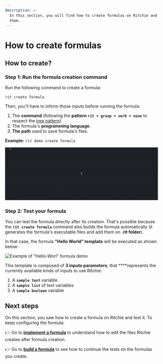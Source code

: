 ```yaml
---
description: >-
  In this section, you will find how to create formulas on Ritchie and test
  them.
---
```


# How to create formulas

## How to create?

### Step 1: Run the formula creation command

Run the following command to create a formula:

```text
rit create formula
```

Then, you'll have to inform those inputs before running the formula:

1. The **command** \(following the **pattern `rit + group + verb + noun`** to respect the [tree pattern](https://docs.ritchiecli.io/key-concepts#command-tree)\).
2. The formula's **programming language**. 
3. **The path** used to save formula's files. 

**Example:** `rit demo create formula`

![Example of running rit create formula command](../.gitbook/assets/rit-create-formula-3.gif)

### **Step 2: Test your formula** 

You can test the formula directly after its creation. That's possible because  the **`rit create formula`** command also builds the formula automatically \(it generates the formula's executable files and add them on **.rit folder**\).

In that case, the formula **"Hello World" template** will be executed as shown below:

![Example of &quot;Hello-Worl&quot; formula demo](../.gitbook/assets/large-gif-1054x366-.gif)

This template is composed of **3 inputs parameters**, that ****represents the currently available kinds of inputs to use Ritchie:

1. A **`sample text`** variable
2. A **`sample list`** of text variables
3. A **`sample boolean`** variable

## Next steps 

On this section, you saw how to create a formula on Ritchie and test it. To keep configuring the formula: 

👉 Go to [**implement a formula**](implement-a-formula.md) to understand how to edit the files Ritchie creates after formula creation. 

👉 Go to [**build a formula**](build-a-formula.md) to see how to continue the tests on the formulas you create. 

